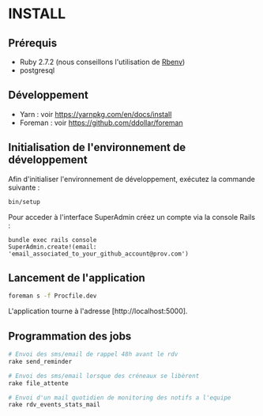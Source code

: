 # INSTALL
## Prérequis

- Ruby 2.7.2 (nous conseillons l'utilisation de [Rbenv](https://github.com/rbenv/rbenv-installer#rbenv-installer--doctor-scripts))
- postgresql

## Développement

- Yarn : voir https://yarnpkg.com/en/docs/install
- Foreman : voir https://github.com/ddollar/foreman

## Initialisation de l'environnement de développement

Afin d'initialiser l'environnement de développement, exécutez la commande suivante :

```bash
bin/setup
```
Pour acceder à l'interface SuperAdmin créez un compte via la console Rails :

```
bundle exec rails console
SuperAdmin.create!(email: 'email_associated_to_your_github_account@prov.com')
```

## Lancement de l'application

```bash
foreman s -f Procfile.dev
```

L'application tourne à l'adresse [http://localhost:5000].


## Programmation des jobs

```bash
# Envoi des sms/email de rappel 48h avant le rdv
rake send_reminder

# Envoi des sms/email lorsque des créneaux se libèrent
rake file_attente

# Envoi d'un mail quotidien de monitoring des notifs a l'equipe
rake rdv_events_stats_mail
```
